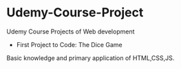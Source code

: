 # Udemy-Course-Project
Udemy Course Projects of Web development
- First Project to Code: The Dice Game

Basic knowledge and primary application of HTML,CSS,JS.
  

